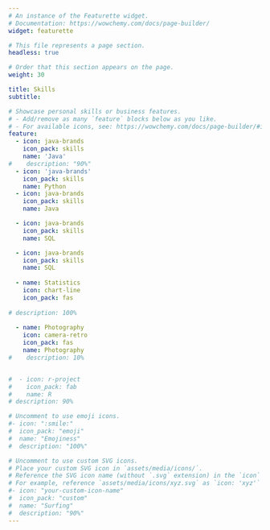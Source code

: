 ```yaml
---
# An instance of the Featurette widget.
# Documentation: https://wowchemy.com/docs/page-builder/
widget: featurette

# This file represents a page section.
headless: true

# Order that this section appears on the page.
weight: 30

title: Skills
subtitle:

# Showcase personal skills or business features.
# - Add/remove as many `feature` blocks below as you like.
# - For available icons, see: https://wowchemy.com/docs/page-builder/#icons
feature:
  - icon: java-brands
    icon_pack: skills
    name: 'Java'
#    description: "90%"
  - icon: 'java-brands'
    icon_pack: skills
    name: Python
  - icon: java-brands
    icon_pack: skills
    name: Java

  - icon: java-brands
    icon_pack: skills
    name: SQL

  - icon: java-brands
    icon_pack: skills
    name: SQL
    
  - name: Statistics
    icon: chart-line
    icon_pack: fas
    
# description: 100%
    
  - name: Photography
    icon: camera-retro
    icon_pack: fas
    name: Photography
#    description: 10%


#  - icon: r-project
#    icon_pack: fab
#    name: R
# description: 90%

# Uncomment to use emoji icons.
#- icon: ":smile:"
#  icon_pack: "emoji"
#  name: "Emojiness"
#  description: "100%"

# Uncomment to use custom SVG icons.
# Place your custom SVG icon in `assets/media/icons/`.
# Reference the SVG icon name (without `.svg` extension) in the `icon` field.
# For example, reference `assets/media/icons/xyz.svg` as `icon: 'xyz'`
#- icon: "your-custom-icon-name"
#  icon_pack: "custom"
#  name: "Surfing"
#  description: "90%"
---
```

